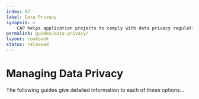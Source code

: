 ```yaml
---
index: 67
label: Data Privacy
synopsis: >
    CAP helps application projects to comply with data privacy regulations using SAP Business Technology Platform (BTP) services.
permalink: guides/data-privacy/
layout: cookbook
status: released
---
```


# Managing Data Privacy


<div v-html="$frontmatter.synopsis" />


The following guides give detailed information to each of these options...

<script setup>
import { data as pages } from './index.data.js'
</script>

<br>
<IndexList :pages='pages' />


